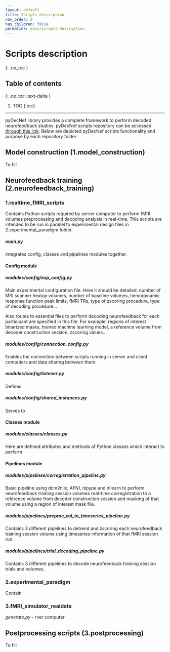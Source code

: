 ```yaml
---
layout: default
title: Scripts description
nav_order: 2
has_children: false
permalink: docs/scripts-description
---
```


# Scripts description
{: .no_toc }

## Table of contents
{: .no_toc .text-delta }

1. TOC
{:toc}

---

pyDecNef library provides a complete framework to perform decoded neurofeedback studies. pyDecNef scripts repository can be accessed [through this link](https://github.com/pedromargolles/pyDecNef). Below are depicted pyDecNef scripts functionality and purpose by each repository folder. 

## Model construction (1.model_construction)

To fill

## Neurofeedback training (2.neurofeedback_training)

### 1.realtime_fMRI_scripts

Contains Python scripts required by server computer to perform fMRI volumes preprocessing and decoding analysis in real-time. This scripts are intended to be run in parallel to experimental design files in 2.experimental_paradigm folder.

##### main.py

Integrates config, classes and pipelines modules together.

#### Config module

##### modules/config/exp_config.py

Main experimental configuration file. Here it should be detailed: number of MRI scanner heatup volumes, number of baseline volumes, hemodynamic response function peak limits, fMRI TRs, type of zscoring procedure, type of decoding procedure... 

Also routes to essential files to perform decoding neurofeedback for each participant are specified in this file. For example: regions of interest binarized masks, trained machine learning model, a reference volume from decoder construction session, zscoring values...

##### modules/config/connection_config.py

Enables the connection between scripts running in server and client computers and data sharing between them.

##### modules/config/listener.py

Defines 

##### modules/config/shared_instances.py

Serves to 

#### Classes module

##### modules/classes/classes.py

Here are defined attributes and methods of Python classes which interact to perform 

#### Pipelines module

##### modules/pipelines/corregistration_pipeline.py

Basic pipeline using dcm2niix, AFNI, nipype and nilearn to perform neurofeedback training session volumes real-time corregistration to a reference volume from decoder construction session and masking of that volume using a region of interest mask file.

##### modules/pipelines/preproc_vol_to_timeseries_pipeline.py

Contains 3 different pipelines to detrend and zscoring each neurofeedback training session volume using timeseries information of that fMRI session run.

##### modules/pipelines/trial_decoding_pipeline.py

Contains 3 different pipelines to decode neurofeedback training session trials and volumes.

### 2.experimental_paradigm

Contain 

### 3.fMRI_simulator_realdata

*generate.py* - rver computer

## Postprocessing scripts (3.postprocessing)

To fill